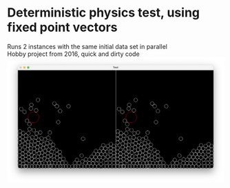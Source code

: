 # Deterministic physics test, using fixed point vectors 
Runs 2 instances with the same initial data set in parallel<br/>
Hobby project from 2016, quick and dirty code<br/>
![image](screenshot.png)

